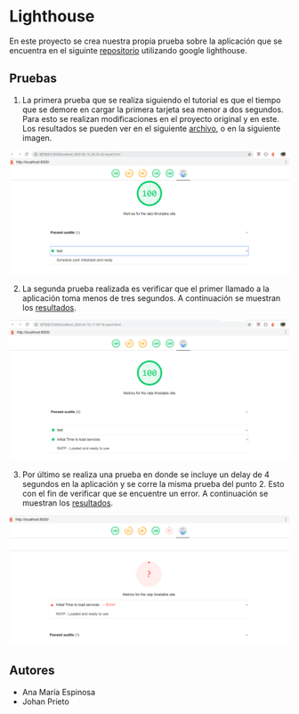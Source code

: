 # Lighthouse

En este proyecto se crea nuestra propia prueba sobre la aplicación que se encuentra en el siguinte [repositorio](https://github.com/amespinosa11/pwa-ratp) utilizando google lighthouse.

## Pruebas

1. La primera prueba que se realiza siguiendo el tutorial es que el tiempo que se demore en cargar la primera tarjeta sea menor a dos segundos.
Para esto se realizan modificaciones en el proyecto original y en este. 
Los resultados se pueden ver en el siguiente [archivo](https://github.com/amespinosa11/my-own-lighthouse-project/blob/master/localhost_2020-02-16_16-33-42.report.html), o en la siguiente imagen.

![alt-text](https://github.com/amespinosa11/my-own-lighthouse-project/blob/master/images/test1.PNG)

2. La segunda prueba realizada es verificar que el primer llamado a la aplicación toma menos de tres segundos.
A continuación se muestran los [resultados](https://github.com/amespinosa11/my-own-lighthouse-project/blob/master/localhost_2020-02-16_17-09-18.report.html).

![alt-text](https://github.com/amespinosa11/my-own-lighthouse-project/blob/master/images/test2.PNG)

3. Por último se realiza una prueba en donde se incluye un delay de 4 segundos en la aplicación y se corre la misma prueba del punto 2. Esto con el fin de verificar que se encuentre un error.
A continuación se muestran los [resultados](https://github.com/amespinosa11/my-own-lighthouse-project/blob/master/localhost_2020-02-16_17-12-26.report.html).

![alt-text](https://github.com/amespinosa11/my-own-lighthouse-project/blob/master/images/test3.PNG)

## Autores

* Ana María Espinosa
* Johan Prieto
